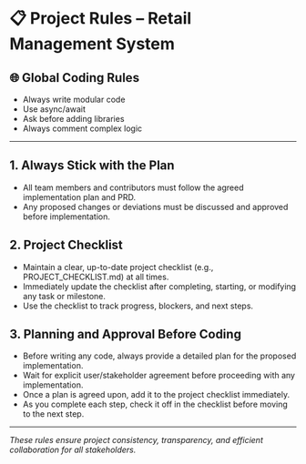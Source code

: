 # 📋 Project Rules – Retail Management System

## 🌐 Global Coding Rules
- Always write modular code
- Use async/await
- Ask before adding libraries
- Always comment complex logic

---

## 1. Always Stick with the Plan
- All team members and contributors must follow the agreed implementation plan and PRD.
- Any proposed changes or deviations must be discussed and approved before implementation.

## 2. Project Checklist
- Maintain a clear, up-to-date project checklist (e.g., PROJECT_CHECKLIST.md) at all times.
- Immediately update the checklist after completing, starting, or modifying any task or milestone.
- Use the checklist to track progress, blockers, and next steps.

## 3. Planning and Approval Before Coding
- Before writing any code, always provide a detailed plan for the proposed implementation.
- Wait for explicit user/stakeholder agreement before proceeding with any implementation.
- Once a plan is agreed upon, add it to the project checklist immediately.
- As you complete each step, check it off in the checklist before moving to the next step.

---

*These rules ensure project consistency, transparency, and efficient collaboration for all stakeholders.* 